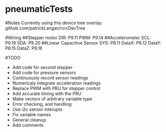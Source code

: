 pneumaticTests
==============

#Notes
Currently using this device tree overlay: github.com/patrickLangan/cncDevTree

#Wiring
##Stepper motor
DIR: P9.11
PWM: P9.14
##Accelerometer
SCL: P9.19
SDA: P9.20
##Linear Capacitive Sensor
SYS:	P8.11
DataX:	P8.12
DataY:	P8.15
DataZ:	P8.16

#TODO
- Add code for second stepper
- Add code for pressure sensors
- Continuously record sensor readings
- Numericaly integrate acceleration readings
- Replace PWM with PRU for stepper control
- Add accurate timing with the PRU
- Make vectors of arbitrary variable type
- Error checking, and handling
- Use i2c sensor interupts
- Fix variable names
- General cleanup
- Add comments

